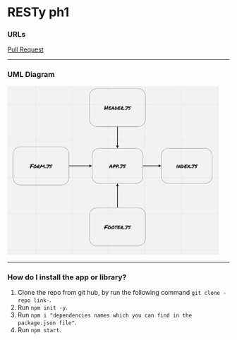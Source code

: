 # RESTy ph1

### URLs

[Pull Request](https://github.com/BasharNofal/RESTy-ph1/pull/1)

<hr>

### UML Diagram

![UML](./assets/RESTy-ph1.png)

<hr>

### How do I install the app or library?

  1. Clone the repo from git hub, by run the following command `git clone -repo link-`.
  2. Run `npm init -y`.
  3. Run `npm i "dependencies names which you can find in the package.json file"`.
  4. Run `npm start`.